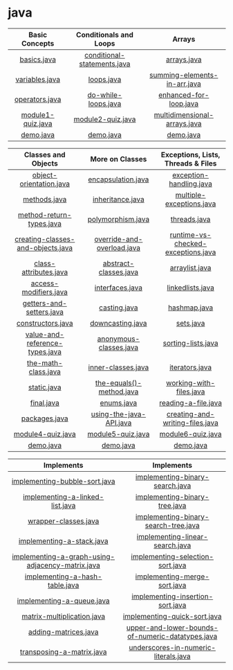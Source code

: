 # java

| Basic Concepts |  Conditionals and Loops  |  Arrays  |
| :-----------: | :-----------:  |  :-----------:  |
|[basics.java](/Basic%20Concepts/basics.java)|[conditional-statements.java](/Conditionals%20and%20Loops/conditional-statements.java)|[arrays.java](/Arrays/arrays.java)|
| [variables.java](/Basic%20Concepts/variables.java)|[loops.java](/Conditionals%20and%20Loops/loops.java)|[summing-elements-in-arr.java](summing-elements-in-arr.java)|
| [operators.java](/Basic%20Concepts/operators.java)| [do-while-loops.java](/Conditionals%20and%20Loops/do-while-loops.java)|[enhanced-for-loop.java](/Arrays/enhanced-for-loop.java)|
| [module1-quiz.java](/Basic%20Concepts/module1-quiz.java)|[module2-quiz.java](/Conditionals%20and%20Loops/module2-quiz.java)|[multidimensional-arrays.java](/Arrays/multidimensional-arrays.java)|
| [demo.java](/Basic%20Concepts/demo.java)|  [demo.java](/Conditionals%20and%20Loops/demo.java) |  [demo.java](/Arrays/demo.java)  |

| Classes and Objects |  More on Classes  |  Exceptions, Lists, Threads & Files  |
| :-----------: | :-----------:  |  :-----------:  |
|[object-orientation.java](/Classes%20and%20Objects/object-orientation.java)|[encapsulation.java](/More%20on%20Classes/encapsulation.java)|[exception-handling.java](/Exceptions,%20Lists,%20Threads%20&%20Files/exception-handling.java)|
| [methods.java](/Classes%20and%20Objects/methods.java)|[inheritance.java](/More%20on%20Classes/inheritance.java)|[multiple-exceptions.java](/Exceptions,%20Lists,%20Threads%20&%20Files/multiple-exceptions.java)|
| [method-return-types.java](/Classes%20and%20Objects/method-return-types.java)|[polymorphism.java](/More%20on%20Classes/polymorphism.java)|[threads.java](/Exceptions,%20Lists,%20Threads%20&%20Files/threads.java)|
| [creating-classes-and-objects.java](/Classes%20and%20Objects/creating-classes-and-objects.java)|[override-and-overload.java](/More%20on%20Classes/override-and-overload.java)|[runtime-vs-checked-exceptions.java](/Exceptions,%20Lists,%20Threads%20&%20Files/runtime-vs-checked-exceptions.java)|
| [class-attributes.java](/Classes%20and%20Objects/class-attributes.java)|[abstract-classes.java](/More%20on%20Classes/abstract-classes.java)|[arraylist.java](/Exceptions,%20Lists,%20Threads%20&%20Files/arraylist.java)|
| [access-modifiers.java](/Classes%20and%20Objects/creating-classes-and-objects.java)|[interfaces.java](/More%20on%20Classes/interfaces.java)|[linkedlists.java](/Exceptions,%20Lists,%20Threads%20&%20Files/linkedlists.java)|
| [getters-and-setters.java](/Classes%20and%20Objects/getters-and-setters.java)| [casting.java](/More%20on%20Classes/casting.java)| [hashmap.java](/Exceptions,%20Lists,%20Threads%20&%20Files/hashmap.java)|
| [constructors.java](/Classes%20and%20Objects/constructors.java)| [downcasting.java](/More%20on%20Classes/downcasting.java)| [sets.java](/Exceptions,%20Lists,%20Threads%20&%20Files/sets.java)|
| [value-and-reference-types.java](/Classes%20and%20Objects/value-and-reference-types.java)| [anonymous-classes.java](/More%20on%20Classes/anonymous-classes.java)| [sorting-lists.java](/Exceptions,%20Lists,%20Threads%20&%20Files/sorting-lists.java)|
| [the-math-class.java](/Classes%20and%20Objects/the-math-class.java)| [inner-classes.java](/More%20on%20Classes/inner-classes.java)| [iterators.java](/Exceptions,%20Lists,%20Threads%20&%20Files/iterators.java)|
| [static.java](/Classes%20and%20Objects/static.java)| [the-equals()-method.java](/More%20on%20Classes/the-equals()-method.java)| [working-with-files.java](/Exceptions,%20Lists,%20Threads%20&%20Files/working-with-files.java)|
| [final.java](/Classes%20and%20Objects/final.java)| [enums.java](/More%20on%20Classes/enums.java)| [reading-a-file.java](/Exceptions,%20Lists,%20Threads%20&%20Files/reading-a-file.java)|
| [packages.java](/Classes%20and%20Objects/packages.java)| [using-the-java-API.java](/More%20on%20Classes/using-the-java-API.java)| [creating-and-writing-files.java](/Exceptions,%20Lists,%20Threads%20&%20Files/creating-and-writing-files.java)|
| [module4-quiz.java](/Classes%20and%20Objects/module4-quiz.java)| [module5-quiz.java](/More%20on%20Classes/module5-quiz.java)| [module6-quiz.java](/Exceptions,%20Lists,%20Threads%20&%20Files/module6-quiz.java)|
| [demo.java](/Classes%20and%20Objects/demo.java)| [demo.java](/More%20on%20Classes/demo.java)| [demo.java](/Exceptions,%20Lists,%20Threads%20&%20Files/demo.java)|

| Implements |Implements|
| :-----------: |:-----------: |
|[implementing-bubble-sort.java](/implements/implementing-bubble-sort.java)|[implementing-binary-search.java](/implements/implementing-binary-search.java)|
|[implementing-a-linked-list.java](/implements/implementing-a-linked-list.java)|[implementing-binary-tree.java](/implements/implementing-binary-tree.java)|
|[wrapper-classes.java](/implements/wrapper-classes.java)|[implementing-binary-search-tree.java](/implements/implementing-binary-search-tree.java)|
|[implementing-a-stack.java](/implements/implementing-a-stack.java)|[implementing-linear-search.java](/implements/implementing-linear-search.java)|
|[implementing-a-graph-using-adjacency-matrix.java](/implements/implementing-a-graph-using-adjacency-matrix.java)|[implementing-selection-sort.java](/implements/implementing-selection-sort.java)|
|[implementing-a-hash-table.java](/implements/implementing-a-hash-table.java)|[implementing-merge-sort.java](/implements/implementing-merge-sort.java)|
|[implementing-a-queue.java](/implements/implementing-a-queue.java)|[implementing-insertion-sort.java](/implements/implementing-insertion-sort.java)|
|[matrix-multiplication.java](/implements/matrix-multiplication.java)|[implementing-quick-sort.java](/implements/implementing-quick-sort.java)|
|[adding-matrices.java](/implements/adding-matrices.java)|[upper-and-lower-bounds-of-numeric-datatypes.java](/implements/upper-and-lower-bounds-of-numeric-datatypes.java)|
|[transposing-a-matrix.java](/implements/transposing-a-matrix.java)|[underscores-in-numeric-literals.java](/implements/underscores-in-numeric-literals.java)|


